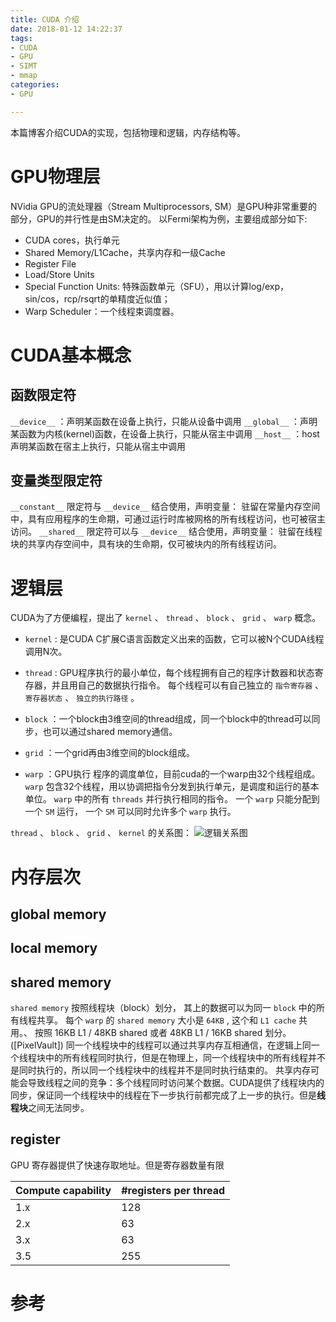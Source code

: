 ```yaml
---
title: CUDA 介绍
date: 2018-01-12 14:22:37
tags:
- CUDA
- GPU
- SIMT
- mmap
categories:
- GPU

---
```

本篇博客介绍CUDA的实现，包括物理和逻辑，内存结构等。
<!--more-->




# GPU物理层


NVidia GPU的流处理器（Stream Multiprocessors, SM）是GPU种非常重要的部分，GPU的并行性是由SM决定的。
以Fermi架构为例，主要组成部分如下:

+ CUDA cores，执行单元
+ Shared Memory/L1Cache，共享内存和一级Cache
+ Register File
+ Load/Store Units
+ Special Function Units: 特殊函数单元（SFU），用以计算log/exp，sin/cos，rcp/rsqrt的单精度近似值；
+ Warp Scheduler：一个线程束调度器。



# CUDA基本概念

## 函数限定符

`__device__` ：声明某函数在设备上执行，只能从设备中调用
`__global__` ：声明某函数为内核(kernel)函数，在设备上执行，只能从宿主中调用
`__host__` ：host声明某函数在宿主上执行，只能从宿主中调用

## 变量类型限定符

`__constant__` 限定符与 `__device__` 结合使用，声明变量：
    驻留在常量内存空间中，具有应用程序的生命期，可通过运行时库被网格的所有线程访问，也可被宿主访问。
`__shared__` 限定符可以与 `__device__` 结合使用，声明变量：
    驻留在线程块的共享内存空间中，具有块的生命期，仅可被块内的所有线程访问。

# 逻辑层

CUDA为了方便编程，提出了 `kernel` 、 `thread` 、 `block` 、 `grid` 、 `warp` 概念。
- `kernel` : 是CUDA C扩展C语言函数定义出来的函数，它可以被N个CUDA线程调用N次。
- `thread` : GPU程序执行的最小单位，每个线程拥有自己的程序计数器和状态寄存器，并且用自己的数据执行指令。
每个线程可以有自己独立的 `指令寄存器` 、 `寄存器状态` 、 `独立的执行路径` 。

- `block` ：一个block由3维空间的thread组成，同一个block中的thread可以同步，也可以通过shared memory通信。
- `grid` ：一个grid再由3维空间的block组成。
- `warp` ：GPU执行 程序的调度单位，目前cuda的一个warp由32个线程组成。
`warp` 包含32个线程，用以协调把指令分发到执行单元，是调度和运行的基本单位。 `warp` 中的所有 `threads` 并行执行相同的指令。
一个 `warp` 只能分配到一个 `SM` 运行， 一个 `SM` 可以同时允许多个 `warp` 执行。

`thread` 、 `block` 、 `grid` 、 `kernel` 的关系图：
![逻辑关系图](../CUDA-硬件实现/CUDA逻辑图.jpg)



# 内存层次

## global memory

## local memory

## shared memory

`shared memory` 按照线程块（block）划分， 其上的数据可以为同一 `block` 中的所有线程共享。
每个 `warp` 的 `shared memory` 大小是 `64KB` , 这个和 `L1 cache` 共用。、
按照 16KB L1 / 48KB shared 或者 48KB L1 / 16KB shared 划分。
 ([PixelVault])
同一个线程块中的线程可以通过共享内存互相通信，在逻辑上同一个线程块中的所有线程同时执行，但是在物理上，同一个线程块中的所有线程并不是同时执行的，所以同一个线程块中的线程并不是同时执行结束的。
共享内存可能会导致线程之间的竞争：多个线程同时访问某个数据。CUDA提供了线程块内的同步，保证同一个线程块中的线程在下一步执行前都完成了上一步的执行。但是**线程块**之间无法同步。


## register

GPU 寄存器提供了快速存取地址。但是寄存器数量有限

|Compute capability| #registers per thread|
|------------------|----------------------|
|1.x|128|
|2.x|63|
|3.x|63|
|3.5|255|


# 参考

